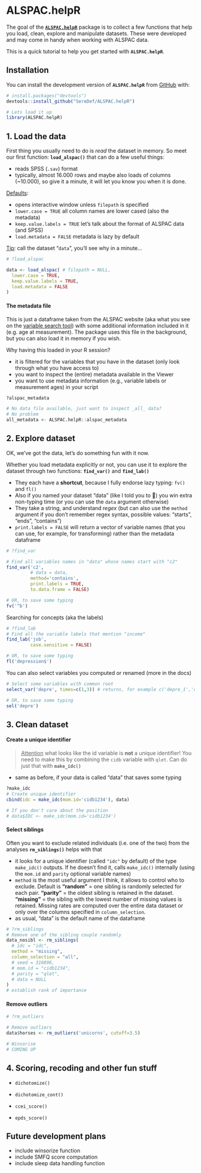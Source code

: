 
<!-- README.md is generated from README.Rmd. Please edit that file -->

# ALSPAC.helpR

<!-- badges: start -->
<!-- badges: end -->

The goal of the
[**`ALSPAC.helpR`**](https://github.com/SereDef/ALSPAC.helpR) package is
to collect a few functions that help you load, clean, explore and
manipulate datasets. These were developed and may come in handy when
working with ALSPAC data.

This is a quick tutorial to help you get started with
**`ALSPAC.helpR`**.

## Installation

You can install the development version of **`ALSPAC.helpR`** from
[GitHub](https://github.com/) with:

``` r
# install.packages("devtools")
devtools::install_github("SereDef/ALSPAC.helpR")

# Lets load it up 
library(ALSPAC.helpR)
```

## 1. Load the data

First thing you usually need to do is *read* the dataset in memory. So
meet our first function: **`load_alspac()`** that can do a few useful
things:

- reads SPSS (`.sav`) format
- typically, almost 16.000 rows and maybe also loads of columns
  (~10.000), so give it a minute, it will let you know you when it is
  done.

<u>Defaults</u>:

- opens interactive window unless `filepath` is specified
- `lower.case = TRUE` all column names are lower cased (also the
  metadata)
- `keep.value.labels = TRUE` let’s talk about the format of ALSPAC data
  (and SPSS)
- `load.metadata = FALSE` metadata is lazy by default

<u>Tip</u>: call the dataset “`data`”, you’ll see why in a minute…

``` r
# ?load_alspac

data <- load_alspac( # filepath = NULL, 
  lower.case = TRUE,
  keep.value.labels = TRUE,
  load.metadata = FALSE
)
```

#### The metadata file

This is just a dataframe taken from the ALSPAC website (aka what you see
on the [variable search
tool](https://variables.alspac.bris.ac.uk/?_gl=1*1il3dnn*_ga*NzkyNjg3OTQ3LjE3MDcyMTY2ODA.*_ga_6R8SPL3HLT*MTcwNzIxNjY4MC4xLjAuMTcwNzIxNjY4MC42MC4wLjA.&_ga=2.28553148.1407887277.1707216680-792687947.1707216680))
with some additional information included in it (e.g. age at
measurement). The package uses this file in the background, but you can
also load it in memory if you wish.

Why having this loaded in your R session?

- it is filtered for the variables that you have in the dataset (only
  look through what you have access to)
- you want to inspect the (entire) metadata available in the Viewer
- you want to use metadata information (e.g., variable labels or
  measurement ages) in your script

``` r
?alspac_metadata

# No data file available, just want to inspect _all_ data?
# No problem 
all_metadata <- ALSPAC.helpR::alspac_metadata
```

## 2. Explore dataset

OK, we’ve got the data, let’s do something fun with it now.

Whether you load metadata explicitly or not, you can use it to explore
the dataset through two functions: **`find_var()`** and **`find_lab()`**

- They each have a **shortcut**, because I fully endorse lazy typing:
  `fv()` and `fl()`
- Also if you named your dataset “data” (like I told you to 👀) you win
  extra non-typing time (or you can use the `data` argument otherwise)
- They take a string, and understand *regex* (but can also use the
  `method` argument if you don’t remember regex syntax, possible values:
  “starts”, “ends”, “contains”)
- `print.labels = FALSE` will return a vector of variable names (that
  you can use, for example, for transforming) rather than the metadata
  dataframe

``` r
# ?find_var

# Find all variables names in "data" whose names start with "c2"
find_var('c2', 
         # data = data,
         method='contains', 
         print.labels = TRUE,
         to.data.frame = FALSE)
```

``` r
# OR, to save some typing 
fv('^b')
```

Searching for concepts (aka the labels)

``` r
# ?find_lab
# Find all the variable labels that mention "income"
find_lab('job', 
         case.sensitive = FALSE)
```

``` r
# OR, to save some typing 
fl('depression$')
```

You can also select variables you computed or renamed (more in the docs)

``` r
# Select some variables with common root
select_var('depre', times=c(1,3)) # returns, for example c('depre_1','depre_3')

# OR, to save some typing 
sel('depre')
```

## 3. Clean dataset

#### Create a unique identifier

> <u>Attention</u> what looks like the id variable is **not** a unique
> identifier! You need to make this by combining the `cidb` variable
> with `qlet`. Can do just that with **`make_idc()`**

- same as before, if your data is called “data” that saves some typing

``` r
?make_idc
# Create unique identifier
cbind(idc = make_idc(mom.id='cidb1234'), data)

# If you don't care about the position
# data$IDC <- make_idc(mom.id='cidb1234') 
```

#### Select siblings

Often you want to exclude related individuals (i.e. one of the two) from
the analyses **`rm_siblings()`** helps with that

- it looks for a unique identifier (called `"idc"` by default) of the
  type `make_idc()` outputs. If he doesn’t find it, calls `make_idc()`
  internally (using the `mom.id` and `parity` optional variable names)
- `method` is the most useful argument I think, it allows to control who
  to exclude. Default is **“random”** = one sibling is randomly selected
  for each pair. **“parity”** = the oldest sibling is retained in the
  dataset. **“missing”** = the sibling with the lowest number of missing
  values is retained. Missing rates are computed over the entire data
  dataset or only over the columns specified in `column_selection`.
- as usual, “data” is the default name of the dataframe

``` r
# ?rm_siblings
# Remove one of the sibling couple randomly
data_nosibl <- rm_siblings(
  # idc = "idc",
  method = "missing",
  column_selection = "all",
  # seed = 310896,
  # mom.id = "cidb1234",
  # parity = "qlet",
  # data = NULL
)
# establish rank of importance
```

#### Remove outliers

``` r
# ?rm_outliers

# Remove outliers 
data$horses <- rm_outliers('unicorns', cutoff=3.5)

# Winsorise 
# COMING UP 
```

## 4. Scoring, recoding and other fun stuff

- `dichotomize()`

- `dichotomize_cont()`

- `ccei_score()`

- `epds_score()`

## Future development plans

- include winsorize function
- include SMFQ score computation
- include sleep data handling function
